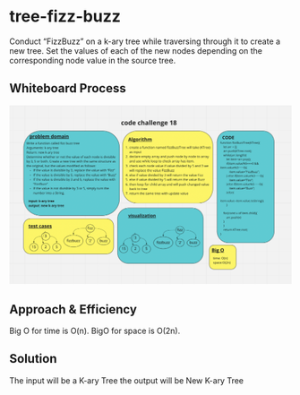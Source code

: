 # tree-fizz-buzz

Conduct “FizzBuzz” on a k-ary tree while traversing through it to create a new tree.
Set the values of each of the new nodes depending on the corresponding node value in the source tree.

## Whiteboard Process

![whiteboard](./asset/code18.png)

## Approach & Efficiency

Big O for time is O(n).
BigO for space is O(2n).

## Solution

The input will be a K-ary Tree
the output will be New K-ary Tree
